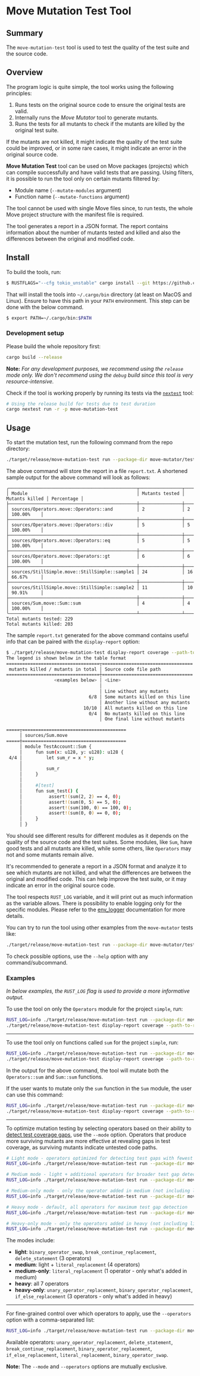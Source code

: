 # Move Mutation Test Tool

## Summary

The `move-mutation-test` tool is used to test the quality of the test suite and the source code.

## Overview

The program logic is quite simple, the tool works using the following principles:
1. Runs tests on the original source code to ensure the original tests are valid.
2. Internally runs the _Move Mutator_ tool to generate mutants.
3. Runs the tests for all mutants to check if the mutants are killed by the original test suite.

If the mutants are not killed, it might indicate the quality of the test suite could be improved, or in some rare cases, it might indicate an error in the original source code.

**Move Mutation Test** tool can be used on Move packages (projects) which can compile successfully and have valid tests that are passing.
Using filters, it is possible to run the tool only on certain mutants filtered by:
 - Module name (`--mutate-modules` argument)
 - Function name (`--mutate-functions` argument)

The tool cannot be used with single Move files since, to run tests, the whole Move project structure with the manifest file is required.

The tool generates a report in a JSON format. The report contains information
about the number of mutants tested and killed and also the differences between
the original and modified code.

## Install

To build the tools, run:
```bash
$ RUSTFLAGS="--cfg tokio_unstable" cargo install --git https://github.com/eigerco/move-spec-testing.git --locked move-mutation-test
```

That will install the tools into `~/.cargo/bin` directory (at least on MacOS and Linux).
Ensure to have this path in your `PATH` environment. This step can be done with the below command.
```bash
$ export PATH=~/.cargo/bin:$PATH
```

### Development setup

Please build the whole repository first:
```bash
cargo build --release
```

**Note:** _For any development purposes, we recommend using the `release` mode only. We don't recommend using the `debug` build since this tool is very resource-intensive._

Check if the tool is working properly by running its tests via the [`nextest`][nextest] tool:
```bash
# Using the release build for tests due to test duration
cargo nextest run -r -p move-mutation-test
```

## Usage

To start the mutation test, run the following command from the repo directory:
```bash
./target/release/move-mutation-test run --package-dir move-mutator/tests/move-assets/simple --output report.txt
```
The above command will store the report in a file `report.txt`.
A shortened sample output for the above command will look as follows:
```text
╭────────────────────────────────────────────────┬────────────────┬────────────────┬────────────╮
│ Module                                         │ Mutants tested │ Mutants killed │ Percentage │
├────────────────────────────────────────────────┼────────────────┼────────────────┼────────────┤
│ sources/Operators.move::Operators::and         │ 2              │ 2              │ 100.00%    │
├────────────────────────────────────────────────┼────────────────┼────────────────┼────────────┤
│ sources/Operators.move::Operators::div         │ 5              │ 5              │ 100.00%    │
├────────────────────────────────────────────────┼────────────────┼────────────────┼────────────┤
│ sources/Operators.move::Operators::eq          │ 5              │ 5              │ 100.00%    │
├────────────────────────────────────────────────┼────────────────┼────────────────┼────────────┤
│ sources/Operators.move::Operators::gt          │ 6              │ 6              │ 100.00%    │
├────────────────────────────────────────────────┼────────────────┼────────────────┼────────────┤
│ sources/StillSimple.move::StillSimple::sample1 │ 24             │ 16             │ 66.67%     │
├────────────────────────────────────────────────┼────────────────┼────────────────┼────────────┤
│ sources/StillSimple.move::StillSimple::sample2 │ 11             │ 10             │ 90.91%     │
├────────────────────────────────────────────────┼────────────────┼────────────────┼────────────┤
│ sources/Sum.move::Sum::sum                     │ 4              │ 4              │ 100.00%    │
╰────────────────────────────────────────────────┴────────────────┴────────────────┴────────────╯
Total mutants tested: 229
Total mutants killed: 203
```

The sample `report.txt` generated for the above command contains useful info that can be paired with the `display-report` option:
```bash
$ ./target/release/move-mutation-test display-report coverage --path-to-report report.txt --modules Sum
The legend is shown below in the table format
===================================┬==================================
 mutants killed / mutants in total │ Source code file path
===================================┼==================================
                  <examples below> │ <Line>
                                   │
                                   │ Line without any mutants
                               6/8 │ Some mutants killed on this line
                                   │ Another line without any mutants
                             10/10 │ All mutants killed on this line
                               0/4 │ No mutants killed on this line
                                   │ One final line without mutants

=====┬=======================================
     │ sources/Sum.move
=====┼=======================================
     │ module TestAccount::Sum {
     │     fun sum(x: u128, y: u128): u128 {
 4/4 │         let sum_r = x * y;
     │
     │         sum_r
     │     }
     │
     │     #[test]
     │     fun sum_test() {
     │          assert!(sum(2, 2) == 4, 0);
     │          assert!(sum(0, 5) == 5, 0);
     │          assert!(sum(100, 0) == 100, 0);
     │          assert!(sum(0, 0) == 0, 0);
     │     }
     │ }
```

You should see different results for different modules as it depends on the
quality of the source code and the test suites. Some modules, like `Sum`, have good
tests and all mutants are killed, while some others, like `Operators`
may not and some mutants remain alive.

It's recommended to generate a report in a JSON format and analyze it to see
which mutants are not killed, and what the differences are between the original
and modified code. This can help improve the test suite, or it may indicate
an error in the original source code.

The tool respects `RUST_LOG` variable, and it will print out as much information as the variable allows.
There is possibility to enable logging only for the specific modules.
Please refer to the [env_logger](https://docs.rs/env_logger/latest/env_logger/) documentation for more details.

You can try to run the tool using other examples from the `move-mutator` tests like:
```bash
./target/release/move-mutation-test run --package-dir move-mutator/tests/move-assets/breakcontinue
```

To check possible options, use the `--help` option with any command/subcommand.

### Examples

_In below examples, the `RUST_LOG` flag is used to provide a more informative output._

To use the tool on only the `Operators` module for the project `simple`, run:
```bash
RUST_LOG=info ./target/release/move-mutation-test run --package-dir move-mutator/tests/move-assets/simple --output report.txt --move-2 --mutate-modules Operators
./target/release/move-mutation-test display-report coverage --path-to-report report.txt --modules Operators
```
------------------------------------------------------------------------------------------------------------
To use the tool only on functions called `sum` for the project `simple`, run:
```bash
RUST_LOG=info ./target/release/move-mutation-test run --package-dir move-mutator/tests/move-assets/simple --output report.txt --move-2 --mutate-functions sum
./target/release/move-mutation-test display-report coverage --path-to-report report.txt --modules Operators,Sum
```
In the output for the above command, the tool will mutate both the `Operators::sum` and `Sum::sum` functions.

If the user wants to mutate only the `sum` function in the `Sum` module, the user can use this command:
```bash
RUST_LOG=info ./target/release/move-mutation-test run --package-dir move-mutator/tests/move-assets/simple --output report.txt --move-2 --mutate-functions sum --mutate-modules Sum
./target/release/move-mutation-test display-report coverage --path-to-report report.txt --modules Sum
```
------------------------------------------------------------------------------------------------------------
To optimize mutation testing by selecting operators based on their ability to [detect test coverage gaps](../move-mutator/doc/design.md#operator-effectiveness-analysis), use the `--mode` option. Operators that produce more surviving mutants are more effective at revealing gaps in test coverage, as surviving mutants indicate untested code paths.

```bash
# Light mode - operators optimized for detecting test gaps with fewest mutants
RUST_LOG=info ./target/release/move-mutation-test run --package-dir move-mutator/tests/move-assets/simple --output report.txt --mode light

# Medium mode - light + additional operators for broader test gap detection
RUST_LOG=info ./target/release/move-mutation-test run --package-dir move-mutator/tests/move-assets/simple --output report.txt --mode medium

# Medium-only mode - only the operator added in medium (not including light)
RUST_LOG=info ./target/release/move-mutation-test run --package-dir move-mutator/tests/move-assets/simple --output report.txt --mode medium-only

# Heavy mode - default, all operators for maximum test gap detection
RUST_LOG=info ./target/release/move-mutation-test run --package-dir move-mutator/tests/move-assets/simple --output report.txt --mode heavy

# Heavy-only mode - only the operators added in heavy (not including light/medium)
RUST_LOG=info ./target/release/move-mutation-test run --package-dir move-mutator/tests/move-assets/simple --output report.txt --mode heavy-only
```

The modes include:
- **light**: `binary_operator_swap`, `break_continue_replacement`, `delete_statement` (3 operators)
- **medium**: light + `literal_replacement` (4 operators)
- **medium-only**: `literal_replacement` (1 operator - only what's added in medium)
- **heavy**: all 7 operators
- **heavy-only**: `unary_operator_replacement`, `binary_operator_replacement`, `if_else_replacement` (3 operators - only what's added in heavy)

------------------------------------------------------------------------------------------------------------
For fine-grained control over which operators to apply, use the `--operators` option with a comma-separated list:
```bash
RUST_LOG=info ./target/release/move-mutation-test run --package-dir move-mutator/tests/move-assets/simple --output report.txt --operators delete_statement,binary_operator_replacement,if_else_replacement
```

Available operators: `unary_operator_replacement`, `delete_statement`, `break_continue_replacement`, `binary_operator_replacement`, `if_else_replacement`, `literal_replacement`, `binary_operator_swap`.

**Note:** The `--mode` and `--operators` options are mutually exclusive.

[nextest]: https://github.com/nextest-rs/nextest
